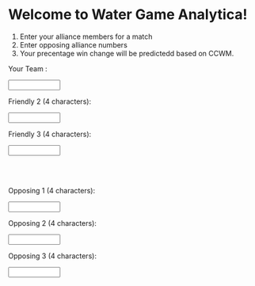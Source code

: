 # Welcome to Water Game Analytica!

<div id="text"></div>
 
<script>
document.getElementById("text").innerHTML = "Your #1 source for FRC win predictions";
</script>

1. Enter your alliance members for a match
2. Enter opposing alliance numbers
3. Your precentage win change will be predictedd based on CCWM.

<label for="Your Team">Your Team :</label>

<input type="text" id="name" name="Team Name" required
       minlength="4" maxlength="4" size="10">

<label for="Friendly 2">Friendly 2 (4 characters):</label>

<input type="text" id="name" name="Friendly 2" required
       minlength="4" maxlength="4" size="10">

<label for="Friendly 3">Friendly 3 (4 characters):</label>

<input type="text" id="name" name="Friendly 3" required
       minlength="4" maxlength="4" size="10">


<br>
<br>


<label for="Opposing 1">Opposing 1 (4 characters):</label>

<input type="text" id="name" name="Opposing 1" required
       minlength="4" maxlength="4" size="10">

<label for="Opposing 2">Opposing 2 (4 characters):</label>

<input type="text" id="name" name="Opposing 2" required
       minlength="4" maxlength="4" size="10">

<label for="Opposing 3">Opposing 3 (4 characters):</label>

<input type="text" id="name" name="Opposing 3" required
       minlength="4" maxlength="4" size="10">
